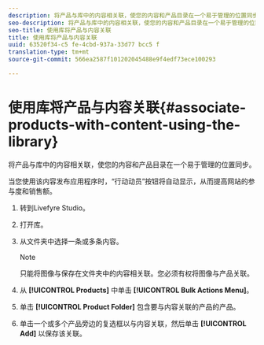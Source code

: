 ```yaml
---
description: 将产品与库中的内容相关联，使您的内容和产品目录在一个易于管理的位置同步。
seo-description: 将产品与库中的内容相关联，使您的内容和产品目录在一个易于管理的位置同步。
seo-title: 使用库将产品与内容关联
title: 使用库将产品与内容关联
uuid: 63520f34-c5 fe-4cbd-937a-33d77 bcc5 f
translation-type: tm+mt
source-git-commit: 566ea2587f101202045488e9f4edf73ece100293

---
```



# 使用库将产品与内容关联{#associate-products-with-content-using-the-library}

将产品与库中的内容相关联，使您的内容和产品目录在一个易于管理的位置同步。

当您使用该内容发布应用程序时，“行动动员”按钮将自动显示，从而提高网站的参与度和销售额。

1. 转到Livefyre Studio。
1. 打开库。
1. 从文件夹中选择一条或多条内容。

   >[!NOTE]
   >
   >只能将图像与保存在文件夹中的内容相关联。您必须有权将图像与产品关联。

1. 从 **[!UICONTROL Products]** 中单击 **[!UICONTROL Bulk Actions Menu]**。
1. 单击 **[!UICONTROL Product Folder]** 包含要与内容关联的产品的产品。
1. 单击一个或多个产品旁边的复选框以与内容关联，然后单击 **[!UICONTROL Add]** 以保存该关联。
